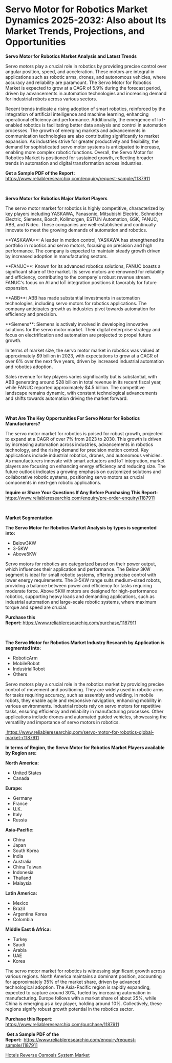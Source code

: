 <p><h1>Servo Motor for Robotics Market Dynamics 2025-2032: Also about Its Market Trends, Projections, and Opportunities</h1></p><p><strong>Servo Motor for Robotics Market Analysis and Latest Trends</strong></p>
<p><p>Servo motors play a crucial role in robotics by providing precise control over angular position, speed, and acceleration. These motors are integral in applications such as robotic arms, drones, and autonomous vehicles, where accuracy and reliability are paramount. The Servo Motor for Robotics Market is expected to grow at a CAGR of 5.9% during the forecast period, driven by advancements in automation technologies and increasing demand for industrial robots across various sectors.</p><p>Recent trends indicate a rising adoption of smart robotics, reinforced by the integration of artificial intelligence and machine learning, enhancing operational efficiency and performance. Additionally, the emergence of IoT-enabled robotics is facilitating better data analysis and control in automation processes. The growth of emerging markets and advancements in communication technologies are also contributing significantly to market expansion. As industries strive for greater productivity and flexibility, the demand for sophisticated servo motor systems is anticipated to increase, enabling more complex robotic functions. Overall, the Servo Motor for Robotics Market is positioned for sustained growth, reflecting broader trends in automation and digital transformation across industries.</p></p>
<p><strong>Get a Sample PDF of the Report:&nbsp;</strong> <a href="https://www.reliableresearchiq.com/enquiry/request-sample/1187911?utm_campaign=2299&utm_medium=2&utm_source=Github&utm_content=ia&utm_term=30032025&utm_id=servo-motor-for-robotics">https://www.reliableresearchiq.com/enquiry/request-sample/1187911</a></p>
<p>&nbsp;</p>
<p><strong>Servo Motor for Robotics Major Market Players</strong></p>
<p><p>The servo motor market for robotics is highly competitive, characterized by key players including YASKAWA, Panasonic, Mitsubishi Electric, Schneider Electric, Siemens, Bosch, Kollmorgen, ESTUN Automation, GSK, FANUC, ABB, and Nidec. These companies are well-established and continually innovate to meet the growing demands of automation and robotics.</p><p>**YASKAWA**: A leader in motion control, YASKAWA has strengthened its portfolio in robotics and servo motors, focusing on precision and high performance. The company is expected to maintain steady growth driven by increased adoption in manufacturing sectors. </p><p>**FANUC**: Known for its advanced robotics solutions, FANUC boasts a significant share of the market. Its servo motors are renowned for reliability and efficiency, contributing to the company's robust revenue stream. FANUC's focus on AI and IoT integration positions it favorably for future expansion.</p><p>**ABB**: ABB has made substantial investments in automation technologies, including servo motors for robotics applications. The company anticipates growth as industries pivot towards automation for efficiency and precision. </p><p>**Siemens**: Siemens is actively involved in developing innovative solutions for the servo motor market. Their digital enterprise strategy and focus on electrification and automation are projected to propel future growth.</p><p>In terms of market size, the servo motor market in robotics was valued at approximately $9 billion in 2023, with expectations to grow at a CAGR of over 6% over the next five years, driven by increased industrial automation and robotics adoption. </p><p>Sales revenue for key players varies significantly but is substantial, with ABB generating around $28 billion in total revenue in its recent fiscal year, while FANUC reported approximately $4.5 billion. The competitive landscape remains dynamic, with constant technological advancements and shifts towards automation driving the market forward.</p></p>
<p>&nbsp;</p>
<p><strong>What Are The Key Opportunities For Servo Motor for Robotics Manufacturers?</strong></p>
<p><p>The servo motor market for robotics is poised for robust growth, projected to expand at a CAGR of over 7% from 2023 to 2030. This growth is driven by increasing automation across industries, advancements in robotics technology, and the rising demand for precision motion control. Key applications include industrial robotics, drones, and autonomous vehicles. As manufacturers innovate with smart actuators and IoT integration, market players are focusing on enhancing energy efficiency and reducing size. The future outlook indicates a growing emphasis on customized solutions and collaborative robotic systems, positioning servo motors as crucial components in next-gen robotic applications.</p></p>
<p><strong>Inquire or Share Your Questions If Any Before Purchasing This Report:</strong> <a href="https://www.reliableresearchiq.com/enquiry/pre-order-enquiry/1187911?utm_campaign=2299&utm_medium=2&utm_source=Github&utm_content=ia&utm_term=30032025&utm_id=servo-motor-for-robotics">https://www.reliableresearchiq.com/enquiry/pre-order-enquiry/1187911</a></p>
<p>&nbsp;</p>
<p><strong>Market Segmentation</strong></p>
<p><strong>The Servo Motor for Robotics Market Analysis by types is segmented into:</strong></p>
<p><ul><li>Below3KW</li><li>3-5KW</li><li>Above5KW</li></ul></p>
<p><p>Servo motors for robotics are categorized based on their power output, which influences their application and performance. The Below 3KW segment is ideal for small robotic systems, offering precise control with lower energy requirements. The 3-5KW range suits medium-sized robots, providing a balance between power and efficiency for tasks requiring moderate force. Above 5KW motors are designed for high-performance robotics, supporting heavy loads and demanding applications, such as industrial automation and large-scale robotic systems, where maximum torque and speed are crucial.</p></p>
<p><strong>Purchase this Report:&nbsp;</strong><a href="https://www.reliableresearchiq.com/purchase/1187911?utm_campaign=2299&utm_medium=2&utm_source=Github&utm_content=ia&utm_term=30032025&utm_id=servo-motor-for-robotics">https://www.reliableresearchiq.com/purchase/1187911</a></p>
<p>&nbsp;</p>
<p><strong>The Servo Motor for Robotics Market Industry Research by Application is segmented into:</strong></p>
<p><ul><li>RoboticArm</li><li>MobileRobot</li><li>IndustrialRobot</li><li>Others</li></ul></p>
<p><p>Servo motors play a crucial role in the robotics market by providing precise control of movement and positioning. They are widely used in robotic arms for tasks requiring accuracy, such as assembly and welding. In mobile robots, they enable agile and responsive navigation, enhancing mobility in various environments. Industrial robots rely on servo motors for repetitive tasks, ensuring efficiency and reliability in manufacturing processes. Other applications include drones and automated guided vehicles, showcasing the versatility and importance of servo motors in robotics.</p></p>
<p><a href="https://www.reliableresearchiq.com/servo-motor-for-robotics-global-market-r1187911?utm_campaign=2299&utm_medium=2&utm_source=Github&utm_content=ia&utm_term=30032025&utm_id=servo-motor-for-robotics">&nbsp;https://www.reliableresearchiq.com/servo-motor-for-robotics-global-market-r1187911</a></p>
<p><strong>In terms of Region, the Servo Motor for Robotics Market Players available by Region are:</strong></p>
<p>
    <p> <strong> North America: </strong>
        <ul>
            <li>United States</li>
            <li>Canada</li>
        </ul>
        </p> 
    <p> <strong> Europe: </strong>
        <ul>
            <li>Germany</li>
            <li>France</li>
            <li>U.K.</li>
            <li>Italy</li>
            <li>Russia</li>
        </ul>
        </p> 
    <p> <strong> Asia-Pacific: </strong>
        <ul>
            <li>China</li>
            <li>Japan</li>
            <li>South Korea</li>
            <li>India</li>
            <li>Australia</li>
            <li>China Taiwan</li>
            <li>Indonesia</li>
            <li>Thailand</li>
            <li>Malaysia</li>
        </ul>
        </p> 
    <p> <strong> Latin America: </strong>
        <ul>
            <li>Mexico</li>
            <li>Brazil</li>
            <li>Argentina Korea</li>
            <li>Colombia</li>
        </ul>
        </p> 
    <p> <strong> Middle East & Africa: </strong>
        <ul>
            <li>Turkey</li>
            <li>Saudi</li>
            <li>Arabia</li>
            <li>UAE</li>
            <li>Korea</li>
        </ul>
    </p>
    </p>
<p><p>The servo motor market for robotics is witnessing significant growth across various regions. North America maintains a dominant position, accounting for approximately 35% of the market share, driven by advanced technological adoption. The Asia-Pacific region is rapidly expanding, expected to capture around 30%, fueled by increasing automation in manufacturing. Europe follows with a market share of about 25%, while China is emerging as a key player, holding around 10%. Collectively, these regions signify robust growth potential in the robotics sector.</p></p>
<p><strong>Purchase this Report: </strong><a href="https://www.reliableresearchiq.com/purchase/1187911?utm_campaign=2299&utm_medium=2&utm_source=Github&utm_content=ia&utm_term=30032025&utm_id=servo-motor-for-robotics">https://www.reliableresearchiq.com/purchase/1187911</a></p>
<p>&nbsp;<strong>Get a Sample PDF of the Report:&nbsp;&nbsp;</strong><a href="https://www.reliableresearchiq.com/enquiry/request-sample/1187911?utm_campaign=2299&utm_medium=2&utm_source=Github&utm_content=ia&utm_term=30032025&utm_id=servo-motor-for-robotics">https://www.reliableresearchiq.com/enquiry/request-sample/1187911</a></p>
<p><strong></strong></p>
<p><p><a href="https://github.com/dmitriyvo6rog/Market-Research-Report-List-1/blob/main/hotels-reverse-osmosis-system-market.md?utm_campaign=2299&utm_medium=2&utm_source=Github&utm_content=ia&utm_term=30032025&utm_id=servo-motor-for-robotics">Hotels Reverse Osmosis System Market</a></p></p>